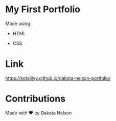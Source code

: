 # My First Portfolio

Made using

* HTML

* CSS

# Link

https://kotalilyy.github.io/dakota-nelson-portfolio/


# Contributions

Made with ❤️ by Dakota Nelson

